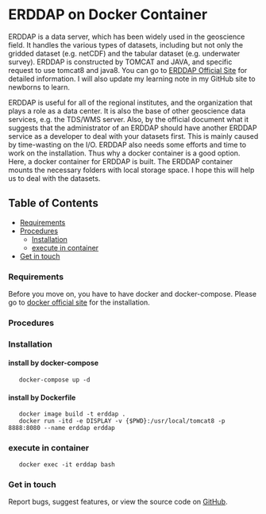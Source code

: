    ERDDAP on Docker Container 
==============================


ERDDAP is a data server, which has been widely used in the geoscience field. It handles the various types of datasets, including but not only the gridded dataset (e.g. netCDF) and the tabular dataset (e.g. underwater survey). ERDDAP is constructed by TOMCAT and JAVA, and specific request to use tomcat8 and java8. You can go to [ERDDAP  Official Site](https://coastwatch.pfeg.noaa.gov/erddap/index.html) for detailed information. I will also update my learning note in my GitHub site to newborns to learn. 

ERDDAP is useful for all of the regional institutes, and the organization that plays a role as a data center. It is also the base of other geoscience data services, e.g. the TDS/WMS server. Also, by the official document what it suggests that the administrator of an ERDDAP should have another ERDDAP service as a developer to deal with your datasets first. This is mainly caused by time-wasting on the I/O. ERDDAP also needs some efforts and time to work on the installation. Thus why a docker container is a good option. Here, a docker container for ERDDAP is built. The ERDDAP container mounts the necessary folders with local storage space. I hope this will help us to deal with the datasets.    


## Table of Contents  
- [Requirements](###Requirements)  
- [Procedures](###Procedures)  
   - [Installation](####Installation)   
   - [execute in container](####execute-in-container)  
- [Get in touch](###Get-in-touch)  


### Requirements
Before you move on, you have to have docker and docker-compose. Please go to [docker official site](https://docs.docker.com/get-docker/) for the installation. 

### Procedures  

### Installation   
#### install by docker-compose   
```
   docker-compose up -d
```
#### install by Dockerfile
```
   docker image build -t erddap .
   docker run -itd -e DISPLAY -v {$PWD}:/usr/local/tomcat8 -p 8888:8080 --name erddap erddap
```
### execute in container   
```
   docker exec -it erddap bash
```

### Get in touch

Report bugs, suggest features, or view the source code on [GitHub](https://github.com/cyhsu/ERDDAP/issues).


